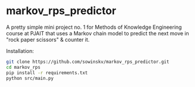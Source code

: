 # markov_rps_predictor
A pretty simple mini project no. 1 for Methods of Knowledge Engineering course at PJAIT that uses a Markov chain model to predict the next move in "rock paper scissors" & counter it.

Installation:
```bash
git clone https://github.com/sowinskv/markov_rps_predictor.git
cd markov_rps
pip install -r requirements.txt
python src/main.py
